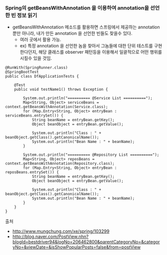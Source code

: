 ### Spring의 getBeansWithAnnotation 을 이용하여 annotation을 선언한 빈 정보 읽기

- getBeansWithAnnotation 메소드를 활용하면 스프링에서 제공하는 annotation 뿐만 아니라, 내가 만든 annotation 을 선언한 빈들도 찾을수 있다.
    - 여러 곳에서 활용 가능. 
    - ex) 특정 annotation 을 선언한 놈을 찾아서 그놈들에 대한 단위 테스트를 구현한다던지, 해당 클래스를 observer 패턴등을 이용해서 일괄적으로 어떤 행위를 시킬수 있을 것임.

~~~
@RunWith(SpringRunner.class)
@SpringBootTest
public class DfApplicationTests {

    @Test
    public void testName1() throws Exception {

        System.out.println("========== @Service List ==========");
        Map<String, Object> serviceBeans = context.getBeansWithAnnotation(Service.class);
        for (Map.Entry<String, Object> entryBean : serviceBeans.entrySet()) {
            String beanName = entryBean.getKey();
            Object beanObject = entryBean.getValue();

            System.out.println("Class : " + beanObject.getClass().getCanonicalName());
            System.out.println("Bean Name : " + beanName);
        }

        System.out.println("========== @Repository List ==========");
        Map<String, Object> reposBeans = context.getBeansWithAnnotation(Repository.class);
        for (Map.Entry<String, Object> entryBean : reposBeans.entrySet()) {
            String beanName = entryBean.getKey();
            Object beanObject = entryBean.getValue();

            System.out.println("Class : " + beanObject.getClass().getCanonicalName());
            System.out.println("Bean Name : " + beanName);
        }
    }
}
~~~

출처
 - http://www.mungchung.com/xe/spring/103299
 - http://blog.naver.com/PostView.nhn?blogId=bestdriver94&logNo=206462800&parentCategoryNo=&categoryNo=&viewDate=&isShowPopularPosts=false&from=postView
